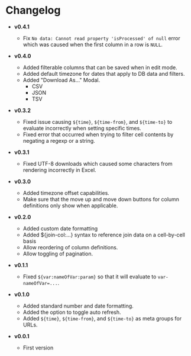 # Changelog

- **v0.4.1**
  - Fix `No data: Cannot read property 'isProcessed' of null` error which was caused when the first column in a row is `NULL`.

- **v0.4.0**
  - Added filterable columns that can be saved when in edit mode.
  - Added default timezone for dates that apply to DB data and filters.
  - Added "Download As..." Modal.
    - CSV
    - JSON
    - TSV

- **v0.3.2**
  - Fixed issue causing `${time}`, `${time-from}`, and `${time-to}` to evaluate incorrectly when setting specific times.
  - Fixed error that occurred when trying to filter cell contents by negating a regexp or a string.

- **v0.3.1**
  - Fixed UTF-8 downloads which caused some characters from rendering incorrectly in Excel.

- **v0.3.0**
  - Added timezone offset capabilities.
  - Make sure that the move up and move down buttons for column definitions only show when applicable.

- **v0.2.0**
  - Added custom date formatting
  - Added ${join-col:...} syntax to reference join data on a cell-by-cell basis
  - Allow reordering of column definitions.
  - Allow toggling of pagination.

- **v0.1.1**
  - Fixed `${var:nameOfVar:param}` so that it will evaluate to `var-nameOfVar=...`.

- **v0.1.0**
  - Added standard number and date formatting.
  - Added the option to toggle auto refresh.
  - Added `${time}`, `${time-from}`, and `${time-to}` as meta groups for URLs.

- **v0.0.1**
  - First version
